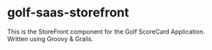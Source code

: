 golf-saas-storefront
====================

This is the StoreFront component for the Golf ScoreCard Application. Written using Groovy & Grails.
